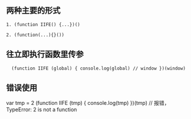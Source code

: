 ## 两种主要的形式 
```
1. (function IIFE() {...})()

2. (function(...){}())
```

## 往立即执行函数里传参
```
  (function IIFE (global) { console.log(global) // window })(window)
```

## 错误使用
var tmp = 2
(function IIFE (tmp) { console.log(tmp) })(tmp) // 报错，TypeError: 2 is not a function
